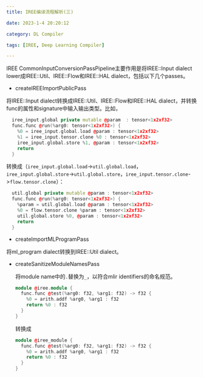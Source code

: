```yaml
---
title: IREE编译流程解析(三)

date: 2023-1-4 20:20:12

category: DL Compiler

tags: [IREE, Deep Learning Compiler]

---
```


IREE CommonInputConversionPassPipeline主要作用是将IREE::Input dialect lower成IREE::Util、IREE::Flow和IREE::HAL dialect，包括以下几个passes。

<!-- more -->

- createIREEImportPublicPass

将IREE::Input dialect转换成IREE::Util、IREE::Flow和IREE::HAL dialect，并转换func的属性和signature中输入输出类型。比如，

```c++
  iree_input.global private mutable @param  : tensor<1x2xf32>
  func.func @run(%arg0: tensor<1x2xf32>) {
    %0 = iree_input.global.load @param : tensor<1x2xf32>
    %1 = iree_input.tensor.clone %0 : tensor<1x2xf32>
    iree_input.global.store %1, @param : tensor<1x2xf32>
    return
  }
```

转换成（`iree_input.global.load`->`util.global.load`，`iree_input.global.store`->`util.global.store`，`iree_input.tensor.clone`->`flow.tensor.clone`）：

```c++
  util.global private mutable @param : tensor<1x2xf32>
  func.func @run(%arg0: tensor<1x2xf32>) {
    %param = util.global.load @param : tensor<1x2xf32>
    %0 = flow.tensor.clone %param : tensor<1x2xf32>
    util.global.store %0, @param : tensor<1x2xf32>
    return
  }
```

- createImportMLProgramPass

将ml_program dialect转换到IREE::Util dialect。

- createSanitizeModuleNamesPass

  将module name中的`.`替换为`_`，以符合mlir identifiers的命名规范。

  ```c++
  module @iree.module {
    func.func @test(%arg0: f32, %arg1: f32) -> f32 {
      %0 = arith.addf %arg0, %arg1 : f32
      return %0 : f32
    }
  }
  ```

  转换成

  ```c++
  module @iree_module {
    func.func @test(%arg0: f32, %arg1: f32) -> f32 {
      %0 = arith.addf %arg0, %arg1 : f32
      return %0 : f32
    }
  }
  ```
